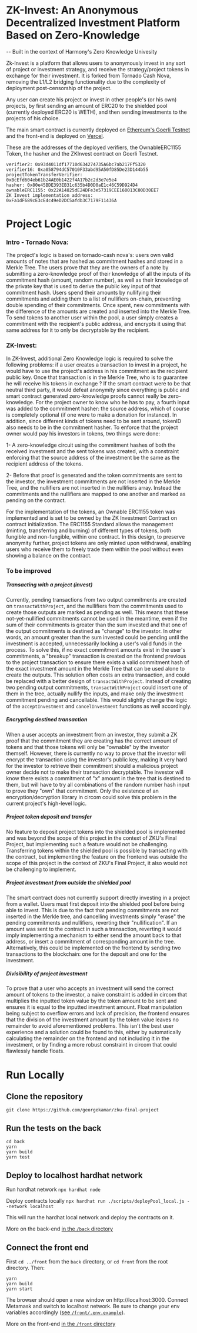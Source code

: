 # ZK-Invest: An Anonymous Decentralized Investment Platform Based on Zero-Knowledge

-- Built in the context of Harmony's Zero Knowledge Univesity


Zk-Invest is a platform that allows users to anonymously invest in any sort of project or investment strategy, and receive the strategy/project tokens in exchange for their investment. It is forked from Tornado Cash Nova, removing the L1/L2 bridging functionality due to the complexity of deployment post-censorship of the project.

Any user can create his project or invest in other people's (or his own) projects, by first sending an amount of ERC20 to the shielded pool (currently deployed ERC20 is WETH), and then sending investments to the projects of his choice.

The main smart contract is currently deployed on [Ethereum's Goerli Testnet](https://goerli.etherscan.io/address/0xFa1dF689cE3cE4c49eD2DC5afdb3C7179F11436A) and the front-end is deployed on [Vercel](https://zk-invest.vercel.app).

These are the addresses of the deployed verifiers, the OwnableERC1155 Token, the hasher and the ZKInvest contract on Goerli Testnet.


```
verifier2: 0x93d4011df17710d634274735A6bc7ab217Ff5320
verifier16: 0xa058794dC57010F33abd95A50fD85De23D144b55
projectTokenTransferVerifier: 0xBcEfd604eb61b24AE0b1422f4A17b2c2d3e7e5e4
hasher: 0x80e45BDE393EB31c635b4D0D0aE1c46C59D924D4
ownableERC1155: 0x22A14825dE24DFe3e57319CEE160013C00D30EE7
ZK Invest implementation address: 0xFa1dF689cE3cE4c49eD2DC5afdb3C7179F11436A
```

# Project Logic

### Intro - Tornado Nova:

The project's logic is based on tornado-cash nova's: users own valid amounts of notes that are hashed as commitment hashes and stored in a Merkle Tree. The users prove that they are the owners of a note by submitting a zero-knowledge proof of their knowledge of all the inputs of its commitment hash (amount, random number), as well as their knowledge of the private key that is used to derive the public key input of that commitment hash. Users spend their amounts by nullifying their commitments and adding them to a list of nullifiers on-chain, preventing double spending of their commitments. Once spent, new commitments with the difference of the amounts are created and inserted into the Merkle Tree. To send tokens to another user within the pool, a user simply creates a commitment with the recipient's public address, and encrypts it using that same address for it to only be decryptable by the recipient.

### ZK-Invest:

In ZK-Invest, additional Zero Knowledge logic is required to solve the following problems: if a user creates a transaction to invest in a project, he would have to use the project's address in his commitment as the recipient public key. Once that transaction is in the Merkle Tree, who is to guarantee he will receive his tokens in exchange ? If the smart contract were to be that neutral third party, it would defeat anonymity since everything is public and smart contract generated zero-knowledge proofs cannot really be zero-knowledge. For the project owner to know who he has to pay, a fourth input was added to the commitment hasher: the source address, which of course is completely optional (if one were to make a donation for instance). In addition, since different kinds of tokens need to be sent around, tokenID also needs to be in the commitment hasher. To enforce that the project owner would pay his investors in tokens, two things were done:

1- A zero-knowledge circuit using the commitment hashes of both the received investment and the sent tokens was created, with a constraint enforcing that the source address of the investment be the same as the recipient address of the tokens.

2- Before that proof is generated and the token commitments are sent to the investor, the investment commitments are not inserted in the Merkle Tree, and the nullifiers are not inserted in the nullifiers array. Instead the commitments and the nullifiers are mapped to one another and marked as pending on the contract.

For the implementation of the tokens, an Ownable ERC1155 token was implemented and is set to be owned by the ZK Investment Contract on contract initialization. The ERC1155 Standard allows the management (minting, transferring and burning) of different types of tokens, both fungible and non-fungible, within one contract. In this design, to preserve anonymity further, project tokens are only minted upon withdrawal, enabling users who receive them to freely trade them within the pool without even showing a balance on the contract.

### To be improved

##### Transacting with a project (invest)

Currently, pending transactions from two output commitments are created on `transactWithProject`, and the nullifiers from the commitments used to create those outputs are marked as pending as well. This means that these not-yet-nullified commitments cannot be used in the meantime, even if the sum of their commitments is greater than the sum invested and that one of the output commitments is destined as "change" to the investor. In other words, an amount greater than the sum invested could be pending until the investment is accepted, unnecessarily locking a user's valid funds in the process. To solve this, if no exact commitment amounts exist in the user's commitments, a "breakup" transaction is created on the frontend previous to the project transaction to ensure there exists a valid commitment hash of the exact investment amount in the Merkle Tree that can be used alone to create the outputs. This solution often costs an extra transaction, and could be replaced with a better design of `transactWithProject`. Instead of creating two pending output commitments, `transactWithProject` could insert one of them in the tree, actually nullify the inputs, and make only the investment commitment pending and cancellable. This would slightly change the logic of the `acceptInvestment` and `cancelInvestment` functions as well accordingly.

##### Encrypting destined transaction

When a user accepts an investment from an investor, they submit a ZK proof that the commitment they are creating has the correct amount of tokens and that those tokens will only be "ownable" by the investor themself. However, there is currently no way to prove that the investor will encrypt the transaction using the investor's public key, making it very hard for the investor to retrieve their commitment should a malicious project owner decide not to make their transaction decryptable. The investor will know there exists a commitment of "x" amount in the tree that is destined to them, but will have to try all combinations of the random number hash input to prove they "own" that commitment. Only the existence of an encryption/decryption library in circom could solve this problem in the current project's high-level logic.

##### Project token deposit and transfer

No feature to deposit project tokens into the shielded pool is implemented and was beyond the scope of this project in the context of ZKU's Final Project, but implementing such a feature would not be challenging. Transferring tokens within the shielded pool is possible by transacting with the contract, but implementing the feature on the frontend was outside the scope of this project in the context of ZKU's Final Project, it also would not be challenging to implement.

##### Project investment from outside the shielded pool

The smart contract does not currently support directly investing in a project from a wallet. Users must first deposit into the shielded pool before being able to invest. This is due to the fact that pending commitments are not inserted in the Merkle tree, and cancelling investments simply "erase" the pending commitments and nullifiers, reverting their "nullification". If an amount was sent to the contract in such a transaction, reverting it would imply implementing a mechanism to either send the amount back to that address, or insert a commitment of corresponding amount in the tree. Alternatively, this could be implemented on the frontend by sending two transactions to the blockchain: one for the deposit and one for the investment.

##### Divisibility of project investment

To prove that a user who accepts an investment will send the correct amount of tokens to the investor, a naive constraint is added in circom that multiplies the inputted token value by the  token amount to be sent and ensures it is equal to the inputted investment amount. Float manipulation being subject to overflow errors and lack of precision, the frontend ensures that the division of the investment amount by the token value leaves no remainder to avoid aforementioned problems. This isn't the best user experience and a solution could be found to this, either by automatically calculating the remainder on the frontend and not including it in the investment, or by finding a more robust constraint in circom that could flawlessly handle floats.

# Run Locally

## Clone the repository

`git clone https://github.com/georgekamar/zku-final-project`

## Run the tests on the back

```
cd back
yarn
yarn build
yarn test
```

## Deploy to localhost hardhat network

Run hardhat network
`npx hardhat node`

Deploy contracts locally
`npx hardhat run ./scripts/deployPool_local.js --network localhost`

This will run the hardhat local network and deploy the contracts on it.

More on the back-end [in the `/back` directory](/back/README.md)

## Connect the front end

First `cd ../front` from the `back` directory, or `cd front` from the root directory. Then:

```
yarn
yarn build
yarn start
```

The browser should open a new window on http://localhost:3000. Connect Metamask and switch to localhost network. Be sure to change your env variables accordingly ([see `/front/.env.example`](/front/.env.example)).

More on the front-end [in the `/front` directory](/front/README.md)

